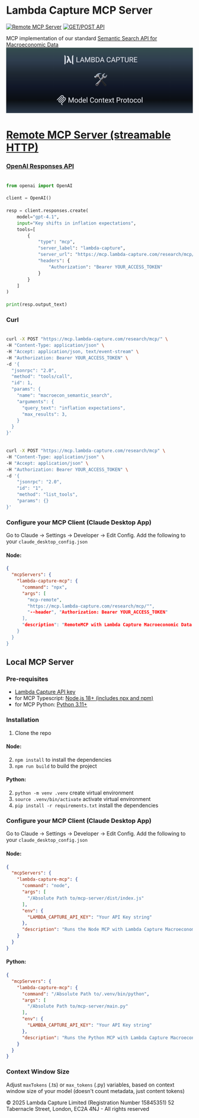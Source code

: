 # Lambda Capture MCP Server
[![Remote MCP Server](https://img.shields.io/website-up-down-green-red/http/lambda-mcp.azurewebsites.net/health-check/.svg?label=Remote%20MCP%20Status)](https://lambda-capture.com/) [![GET/POST API](https://img.shields.io/website-up-down-green-red/http/app.lambda-capture.com/.svg?label=GET/POST%20APIl)](https://lambda-capture.com/)  

MCP implementation of our standard [Semantic Search API for Macroeconomic Data](https://github.com/lambda-capture/Semantic-Search-API)
![Lambda Capture MCP Server](logo.png)

# [Remote MCP Server (streamable HTTP)](https://lambda-mcp.azurewebsites.net/)
### [OpenAI Responses API](https://platform.openai.com/docs/guides/tools-remote-mcp)
```python

from openai import OpenAI

client = OpenAI()

resp = client.responses.create(
    model="gpt-4.1",
    input="Key shifts in inflation expectations",
    tools=[
        {
            "type": "mcp",
            "server_label": "lambda-capture",
            "server_url": "https://mcp.lambda-capture.com/research/mcp/",
            "headers": {
                "Authorization": "Bearer YOUR_ACCESS_TOKEN"
            }
        }
    ]
)

print(resp.output_text)
```  
### Curl 
```bash

curl -X POST "https://mcp.lambda-capture.com/research/mcp/" \
-H "Content-Type: application/json" \
-H "Accept: application/json, text/event-stream" \
-H "Authorization: Bearer YOUR_ACCESS_TOKEN" \
-d '{
  "jsonrpc": "2.0",
  "method": "tools/call",
  "id": 1,
  "params": {
    "name": "macroecon_semantic_search",
    "arguments": {
      "query_text": "inflation expectations",
      "max_results": 3,
    }
  }
}'
```
```bash

curl -X POST "https://mcp.lambda-capture.com/research/mcp" \
-H "Content-Type: application/json" \
-H "Accept: application/json" \
-H "Authorization: Bearer YOUR_ACCESS_TOKEN" \
-d '{
    "jsonrpc": "2.0",
    "id": "1",
    "method": "list_tools",
    "params": {}
}'
``` 
### Configure your MCP Client (Claude Desktop App)
Go to Claude -> Settings -> Developer -> Edit Config. Add the following to your `claude_desktop_config.json`
#### Node: 
```json
{
  "mcpServers": {
    "lambda-capture-mcp": {
      "command": "npx",
      "args": [
        "mcp-remote",
        "https://mcp.lambda-capture.com/research/mcp/"",
        "--header", "Authorization: Bearer YOUR_ACCESS_TOKEN"
      ],
      "description": "RemoteMCP with Lambda Capture Macroeconomic Data API"
    }
  }
}
```  
## Local MCP Server
### Pre-requisites
- [Lambda Capture API key](https://lambda-capture.com/)
- for MCP Typescript: [Node.js 18+ (includes npx and npm)](https://nodejs.org/en/download/)
- for MCP Python: [Python 3.11+](https://www.python.org/downloads/)

### Installation
1. Clone the repo  
#### Node:
2. `npm install` to install the dependencies
3. `npm run build` to build the project  
#### Python:
2. `python -m venv .venv` create virtual environment
3. `source .venv/bin/activate` activate virtual environment
4. `pip install -r requirements.txt` install the dependencies

### Configure your MCP Client (Claude Desktop App)
Go to Claude -> Settings -> Developer -> Edit Config. Add the following to your `claude_desktop_config.json`
#### Node: 
```json
{
  "mcpServers": {
    "lambda-capture-mcp": {
      "command": "node",
      "args": [
        "/Absolute Path to/mcp-server/dist/index.js"
      ],
      "env": {
        "LAMBDA_CAPTURE_API_KEY": "Your API Key string"
      },
      "description": "Runs the Node MCP with Lambda Capture Macroeconomic Data API"
    }
  }
}
```  
#### Python: 
```json
{
  "mcpServers": {
    "lambda-capture-mcp": {
      "command": "/Absolute Path to/.venv/bin/python",
      "args": [
        "/Absolute Path to/mcp-server/main.py"
      ],
      "env": {
        "LAMBDA_CAPTURE_API_KEY": "Your API Key string"
      },
      "description": "Runs the Python MCP with Lambda Capture Macroeconomic Data API"
    }
  }
}
```
### Context Window Size
Adjust `maxTokens` (.ts) or `max_tokens` (.py) variables, based on context window size of your model (doesn't count metadata, just content tokens)  

© 2025 Lambda Capture Limited (Registration Number 15845351) 52 Tabernacle Street, London, EC2A 4NJ - All rights reserved